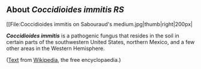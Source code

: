 About *Coccidioides immitis RS* 
-------------------------------



\[\[File:Coccidioides immitis on Sabouraud\'s
medium.jpg\|thumb\|right\|200px\|

***Coccidioides immitis*** is a pathogenic fungus that resides in the
soil in certain parts of the southwestern United States, northern
Mexico, and a few other areas in the Western Hemisphere.

([Text](http://en.wikipedia.org/wiki/Coccidioides_immitis) from
[Wikipedia](http://en.wikipedia.org/), the free encyclopaedia.)
